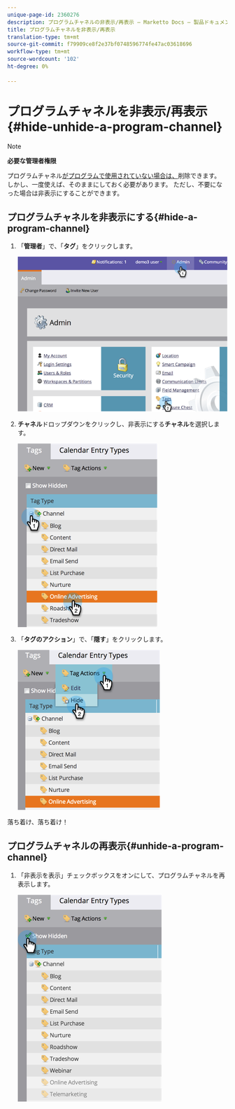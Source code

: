 ```yaml
---
unique-page-id: 2360276
description: プログラムチャネルの非表示/再表示 — Marketto Docs — 製品ドキュメント
title: プログラムチャネルを非表示/再表示
translation-type: tm+mt
source-git-commit: f79909ce8f2e37bf0748596774fe47ac03618696
workflow-type: tm+mt
source-wordcount: '102'
ht-degree: 0%

---
```



# プログラムチャネルを非表示/再表示{#hide-unhide-a-program-channel}

>[!NOTE]
>
>**必要な管理者権限**

プログラムチャネル[がプログラムで使用されていない場合は、](/help/marketo/product-docs/administration/tags/delete-a-program-channel.md)削除できます。  しかし、一度使えば、そのままにしておく必要があります。  ただし、不要になった場合は非表示にすることができます。

## プログラムチャネルを非表示にする{#hide-a-program-channel}

1. 「**管理者**」で、「**タグ**」をクリックします。

   ![](assets/image2014-9-24-15-3a45-3a7.png)

1. **チャネル**&#x200B;ドロップダウンをクリックし、非表示にする&#x200B;**チャネル**&#x200B;を選択します。

   ![](assets/image2014-9-24-15-3a45-3a41.png)

1. 「**タグのアクション**」で、「**隠す**」をクリックします。

   ![](assets/image2014-9-24-15-3a46-3a22.png)

落ち着け、落ち着け！

## プログラムチャネルの再表示{#unhide-a-program-channel}

1. 「非表示を表示」チェックボックスをオンにして、プログラムチャネルを再表示します。

   ![](assets/image2014-9-24-15-3a47-3a24.png)


